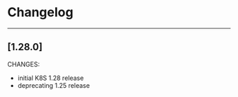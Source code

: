 # Changelog
------------------
[1.28.0]
------------------
CHANGES:
- initial K8S 1.28 release
- deprecating 1.25 release